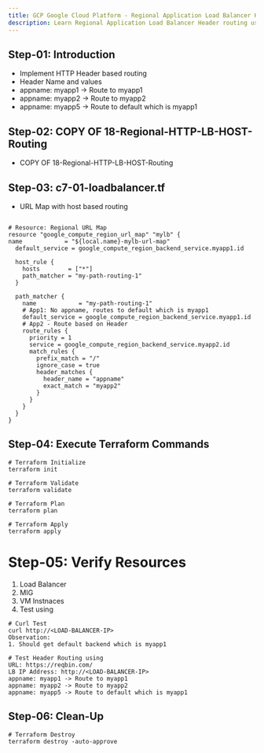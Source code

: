 ```yaml
---
title: GCP Google Cloud Platform - Regional Application Load Balancer Header routing
description: Learn Regional Application Load Balancer Header routing using Terraform on Google Cloud Platform
---
```


## Step-01: Introduction
- Implement HTTP Header based routing
- Header Name and values
- appname: myapp1 -> Route to myapp1
- appname: myapp2 -> Route to myapp2
- appname: myapp5 -> Route to default which is myapp1

## Step-02: COPY OF 18-Regional-HTTP-LB-HOST-Routing
- COPY OF 18-Regional-HTTP-LB-HOST-Routing

## Step-03: c7-01-loadbalancer.tf
- URL Map with host based routing
```hcl

# Resource: Regional URL Map
resource "google_compute_region_url_map" "mylb" {
name            = "${local.name}-mylb-url-map"
  default_service = google_compute_region_backend_service.myapp1.id

  host_rule {
    hosts        = ["*"]
    path_matcher = "my-path-routing-1"
  }

  path_matcher {
    name            = "my-path-routing-1"
    # App1: No appname, routes to default which is myapp1
    default_service = google_compute_region_backend_service.myapp1.id
    # App2 - Route based on Header
    route_rules {
      priority = 1
      service = google_compute_region_backend_service.myapp2.id
      match_rules {
        prefix_match = "/"
        ignore_case = true
        header_matches {
          header_name = "appname"
          exact_match = "myapp2"
        }
      }
    }
  }
}

```

## Step-04: Execute Terraform Commands
```t
# Terraform Initialize
terraform init

# Terraform Validate
terraform validate

# Terraform Plan
terraform plan

# Terraform Apply
terraform apply
```

# Step-05: Verify Resources
1. Load Balancer
2. MIG
3. VM Instnaces 
4. Test using 
```t
# Curl Test
curl http://<LOAD-BALANCER-IP>
Observation:
1. Should get default backend which is myapp1

# Test Header Routing using 
URL: https://reqbin.com/
LB IP Address: http://<LOAD-BALANCER-IP>
appname: myapp1 -> Route to myapp1
appname: myapp2 -> Route to myapp2
appname: myapp5 -> Route to default which is myapp1
```

## Step-06: Clean-Up
```t
# Terraform Destroy
terraform destroy -auto-approve
```
